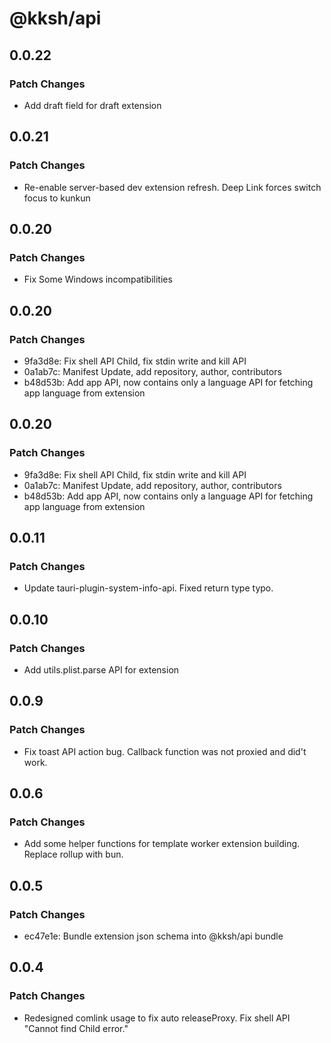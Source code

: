 # @kksh/api

## 0.0.22

### Patch Changes

- Add draft field for draft extension

## 0.0.21

### Patch Changes

- Re-enable server-based dev extension refresh. Deep Link forces switch focus to kunkun

## 0.0.20

### Patch Changes

- Fix Some Windows incompatibilities

## 0.0.20

### Patch Changes

- 9fa3d8e: Fix shell API Child, fix stdin write and kill API
- 0a1ab7c: Manifest Update, add repository, author, contributors
- b48d53b: Add app API, now contains only a language API for fetching app language from extension

## 0.0.20

### Patch Changes

- 9fa3d8e: Fix shell API Child, fix stdin write and kill API
- 0a1ab7c: Manifest Update, add repository, author, contributors
- b48d53b: Add app API, now contains only a language API for fetching app language from extension

## 0.0.11

### Patch Changes

- Update tauri-plugin-system-info-api. Fixed return type typo.

## 0.0.10

### Patch Changes

- Add utils.plist.parse API for extension

## 0.0.9

### Patch Changes

- Fix toast API action bug. Callback function was not proxied and did't work.

## 0.0.6

### Patch Changes

- Add some helper functions for template worker extension building. Replace rollup with bun.

## 0.0.5

### Patch Changes

- ec47e1e: Bundle extension json schema into @kksh/api bundle

## 0.0.4

### Patch Changes

- Redesigned comlink usage to fix auto releaseProxy. Fix shell API "Cannot find Child error."
